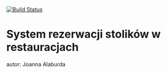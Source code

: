 [![Build Status](https://travis-ci.com/testowanieaplikacjijavaug/projekt1-crinuyi.svg?token=V5jGF3ZG72fjU5CvAMPx&branch=master)](https://travis-ci.com/testowanieaplikacjijavaug/projekt1-crinuyi)
# System rezerwacji stolików w restauracjach
autor: Joanna Alaburda
